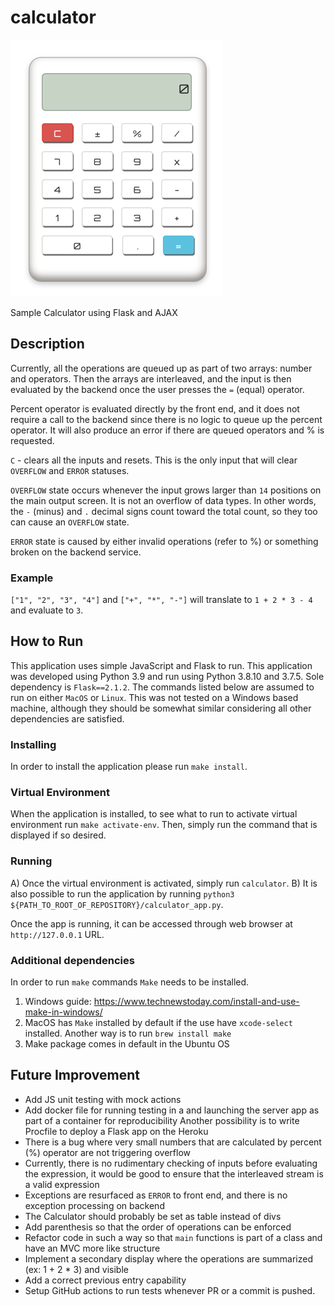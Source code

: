 # calculator

![img.png](images/img.png)

Sample Calculator using Flask and AJAX

## Description
Currently, all the operations are queued up as part of two arrays: number and operators. Then the arrays are 
interleaved, and the input is then evaluated by the backend once the user presses the `=` (equal) operator.

Percent operator is evaluated directly by the front end, and it does not require a call to the backend since there is
no logic to queue up the percent operator. It will also produce an error if there are queued operators and % is 
requested.

`C` - clears all the inputs and resets. This is the only input that will clear `OVERFLOW` and `ERROR` statuses.

`OVERFLOW` state occurs whenever the input grows larger than `14` positions on the main output screen. It is not
an overflow of data types.  In other words, the `-` (minus) and `.` decimal signs count toward the total count, 
so they too can cause an `OVERFLOW` state.

`ERROR` state is caused by either invalid operations (refer to %) or something broken on the backend service.

### Example
`["1", "2", "3", "4"]` and `["+", "*", "-"]` will translate to `1 + 2 * 3 - 4` and evaluate to `3`.

## How to Run
This application uses simple JavaScript and Flask to run. This application was developed using Python 3.9 and run using
Python 3.8.10 and 3.7.5. Sole dependency is `Flask==2.1.2`. The commands listed below are assumed to run on either 
`MacOS` or `Linux`. This was not tested on a Windows based machine, although they should be somewhat similar considering
all other dependencies are satisfied.

### Installing
In order to install the application please run `make install`.

### Virtual Environment
When the application is installed, to see what to run to activate virtual environment run `make activate-env`. 
Then, simply run the command that is displayed if so desired.

### Running
A) Once the virtual environment is activated, simply run `calculator`. 
B) It is also possible to run the application by running `python3 ${PATH_TO_ROOT_OF_REPOSITORY}/calculator_app.py`.

Once the app is running, it can be accessed through web browser at `http://127.0.0.1` URL.

### Additional dependencies
In order to run `make` commands `Make` needs to be installed.

1. Windows guide: https://www.technewstoday.com/install-and-use-make-in-windows/
2. MacOS has `Make` installed by default if the use have `xcode-select` installed. Another way is to run `brew install make`
3. Make package comes in default in the Ubuntu OS

## Future Improvement

- Add JS unit testing with mock actions
- Add docker file for running testing in a and launching the server app as part of a container for reproducibility
  Another possibility is to write Procfile to deploy a Flask app on the Heroku 
- There is a bug where very small numbers that are calculated by percent (%) operator are not triggering overflow
- Currently, there is no rudimentary checking of inputs before evaluating the expression, it would be good to ensure
  that the interleaved stream is a valid expression
- Exceptions are resurfaced as `ERROR` to front end, and there is no exception processing on backend
- The Calculator should probably be set as table instead of divs
- Add parenthesis so that the order of operations can be enforced
- Refactor code in such a way so that `main` functions is part of a class and have an MVC more like structure
- Implement a secondary display where the operations are summarized (ex: 1 + 2 * 3) and visible
- Add a correct previous entry capability
- Setup GitHub actions to run tests whenever PR or a commit is pushed.